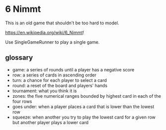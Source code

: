 # 6 Nimmt

This is an old game that shouldn't be too hard to model.

https://en.wikipedia.org/wiki/6_Nimmt!

Use SingleGameRunner to play a single game.

## glossary
* game: a series of rounds until a player has a negative score
* row: a series of cards in ascending order
* turn: a chance for each player to select a card
* round: a reset of the board and players' hands
* tournament: what you think it is
* zones: the five numerical ranges bounded by highest card in each of the four rows
* goes under: when a player places a card that is lower than the lowest row
* squeeze: when another you try to play the lowest card for a given row but another player plays a lower card

